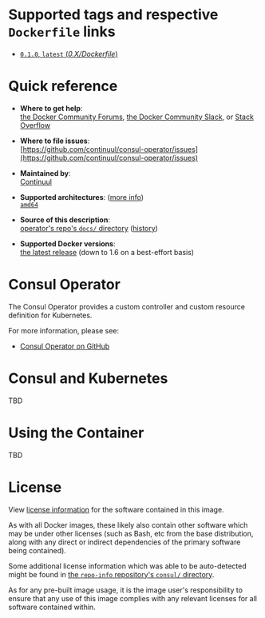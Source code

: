 # Supported tags and respective `Dockerfile` links

-	[`0.1.0`, `latest` (*0.X/Dockerfile*)](https://github.com/continuul/consul-operator/blob/master/Dockerfile)

# Quick reference

-	**Where to get help**:  
	[the Docker Community Forums](https://forums.docker.com/), [the Docker Community Slack](https://blog.docker.com/2016/11/introducing-docker-community-directory-docker-community-slack/), or [Stack Overflow](https://stackoverflow.com/search?tab=newest&q=docker)

-	**Where to file issues**:  
	[https://github.com/continuul/consul-operator/issues](https://github.com/continuul/consul-operator/issues)

-	**Maintained by**:  
	[Continuul](https://github.com/continuul)

-	**Supported architectures**: ([more info](https://github.com/docker-library/official-images#architectures-other-than-amd64))  
	[`amd64`](https://hub.docker.com/r/amd64/consul/)

-	**Source of this description**:  
	[operator's repo's `docs/` directory](https://github.com/continuul/consul-operator/docs) ([history](https://github.com/docker-library/docs/commits/master/consul))

-	**Supported Docker versions**:  
	[the latest release](https://github.com/docker/docker-ce/releases/latest) (down to 1.6 on a best-effort basis)

# Consul Operator

The Consul Operator provides a custom controller and custom resource
definition for Kubernetes.

For more information, please see:

-	[Consul Operator on GitHub](https://github.com/continuul/consul-operator)

# Consul and Kubernetes

TBD

# Using the Container

TBD


# License

View [license information](https://raw.githubusercontent.com/continuul/consul-operator/master/LICENSE) for the software contained in this image.

As with all Docker images, these likely also contain other software which may be under other licenses (such as Bash, etc from the base distribution, along with any direct or indirect dependencies of the primary software being contained).

Some additional license information which was able to be auto-detected might be found in [the `repo-info` repository's `consul/` directory](https://github.com/docker-library/repo-info/tree/master/repos/consul).

As for any pre-built image usage, it is the image user's responsibility to ensure that any use of this image complies with any relevant licenses for all software contained within.